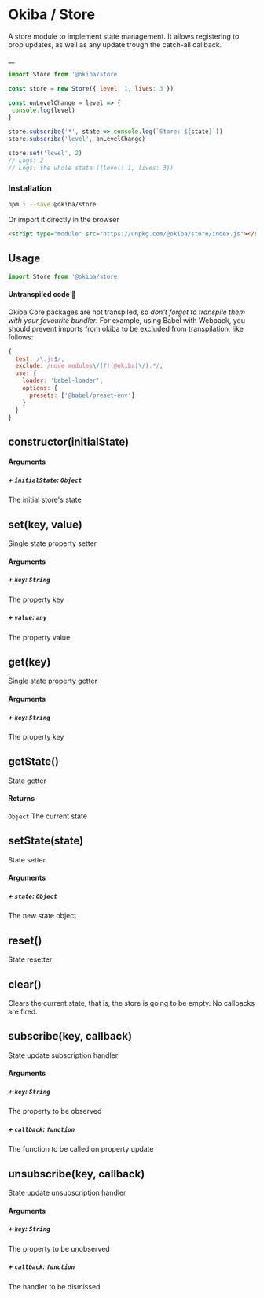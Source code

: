 

# Okiba / Store
A store module to implement state management.
It allows registering to prop updates, as well as any update trough the catch-all callback.

__



```javascript
import Store from '@okiba/store'

const store = new Store({ level: 1, lives: 3 })

const onLevelChange = level => {
 console.log(level)
}

store.subscribe('*', state => console.log(`Store: ${state}`))
store.subscribe('level', onLevelChange)

store.set('level', 2)
// Logs: 2
// Logs: the whole state ({level: 1, lives: 3})
```



### Installation

```bash
npm i --save @okiba/store
```

Or import it directly in the browser
```html
<script type="module" src="https://unpkg.com/@okiba/store/index.js"></script>
```

## Usage

```javascript
import Store from '@okiba/store'
```

#### Untranspiled code 🛑
Okiba Core packages are not transpiled, so _don't forget to transpile them with your favourite bundler_.
For example, using Babel with Webpack, you should prevent imports from okiba to be excluded from transpilation, like follows:

```javascript
{
  test: /\.js$/,
  exclude: /node_modules\/(?!(@okiba)\/).*/,
  use: {
    loader: 'babel-loader',
    options: {
      presets: ['@babel/preset-env']
    }
  }
}
```







## constructor(initialState)









#### Arguments


##### + `initialState`: `Object`

The initial store's state





## set(key, value)


Single state property setter







#### Arguments


##### + `key`: `String`

The property key


##### + `value`: `any`

The property value





## get(key)


Single state property getter







#### Arguments


##### + `key`: `String`

The property key





## getState()


State getter







#### Returns

`Object` The current state
## setState(state)


State setter







#### Arguments


##### + `state`: `Object`

The new state object





## reset()


State resetter







## clear()


Clears the current state, that is, the store is going to be empty.
No callbacks are fired.







## subscribe(key, callback)


State update subscription handler







#### Arguments


##### + `key`: `String`

The property to be observed


##### + `callback`: `function`

The function to be called on property update





## unsubscribe(key, callback)


State update unsubscription handler







#### Arguments


##### + `key`: `String`

The property to be unobserved


##### + `callback`: `function`

The handler to be dismissed




